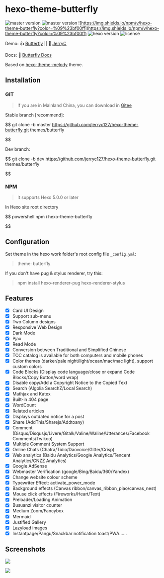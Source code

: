 # hexo-theme-butterfly

![master version](https://img.shields.io/github/package-json/v/jerryc127/hexo-theme-butterfly/master?color=%231ab1ad&label=master)
![master version](https://img.shields.io/github/package-json/v/jerryc127/hexo-theme-butterfly/dev?label=dev)
![https://img.shields.io/npm/v/hexo-theme-butterfly?color=%09%23bf00ff](https://img.shields.io/npm/v/hexo-theme-butterfly?color=%09%23bf00ff)
![hexo version](https://img.shields.io/badge/hexo-5.0+-0e83c)
![license](https://img.shields.io/github/license/jerryc127/hexo-theme-butterfly?color=FF5531)

Demo: 👍 [Butterfly](https://butterfly.js.org/)  ||   🤞 [JerryC](https://jerryc.me/)

Docs: 📖 [Butterfly Docs](https://butterfly.js.org/posts/21cfbf15/)

Based on [hexo-theme-melody](https://github.com/Molunerfinn/hexo-theme-melody) theme.

## Installation

### GIT

> If you are in Mainland China, you can download in [Gitee](https://gitee.com/iamjerryw/hexo-theme-butterfly)

Stable branch [recommend]:

$$
git clone -b master https://github.com/jerryc127/hexo-theme-butterfly.git themes/butterfly

$$

Dev branch:

$$
git clone -b dev https://github.com/jerryc127/hexo-theme-butterfly.git themes/butterfly

$$

### NPM

> It supports Hexo 5.0.0 or later

In Hexo site root directory

$$
powershell
npm i hexo-theme-butterfly

$$

## Configuration

Set theme in the hexo work folder's root config file `_config.yml`:

> theme: butterfly

If you don't have pug & stylus renderer, try this:

> npm install hexo-renderer-pug hexo-renderer-stylus

## Features

- [X] Card UI Design
- [X] Support sub-menu
- [X] Two Column designs
- [X] Responsive Web Design
- [X] Dark Mode
- [X] Pjax
- [X] Read Mode
- [X] Conversion between Traditional and Simplified Chinese
- [X] TOC catalog is available for both computers and mobile phones
- [X] Color themes (darker/pale night/light/ocean/mac/mac light), support custom colors
- [X] Code Blocks (Display code language/close or expand Code Blocks/Copy Button/word wrap)
- [X] Disable copy/Add a Copyright Notice to the Copied Text
- [X] Search (Algolia SearchZ/Local Search)
- [X] Mathjax and Katex
- [X] Built-in 404 page
- [X] WordCount
- [X] Related articles
- [X] Displays outdated notice for a post
- [X] Share (AddThis/Sharejs/Addtoany)
- [X] Comment (Disqus/Disqusjs/Livere/Gitalk/Valine/Waline/Utterances/Facebook Comments/Twikoo)
- [X] Multiple Comment System Support
- [X] Online Chats (Chatra/Tidio/Daovoice/Gitter/Crisp)
- [X] Web analytics (Baidu Analytics/Google Analytics/Tencent Analytics/CNZZ Analytics)
- [X] Google AdSense
- [X] Webmaster Verification (google/Bing/Baidu/360/Yandex)
- [X] Change website colour scheme
- [X] Typewriter Effect: activate_power_mode
- [X] Background effects (Canvas ribbon/canvas_ribbon_piao/canvas_nest)
- [X] Mouse click effects (Fireworks/Heart/Text)
- [X] Preloader/Loading Animation
- [X] Busuanzi visitor counter
- [X] Medium Zoom/Fancybox
- [X] Mermaid
- [X] Justified Gallery
- [X] Lazyload images
- [X] Instantpage/Pangu/Snackbar notification toast/PWA......

## Screenshots

![](https://cdn.jsdelivr.net/gh/jerryc127/CDN/img/theme-butterfly-readme-homepage-1.png)

![](https://cdn.jsdelivr.net/gh/jerryc127/CDN/img/theme-butterfly-readme-homepage-2.png)
